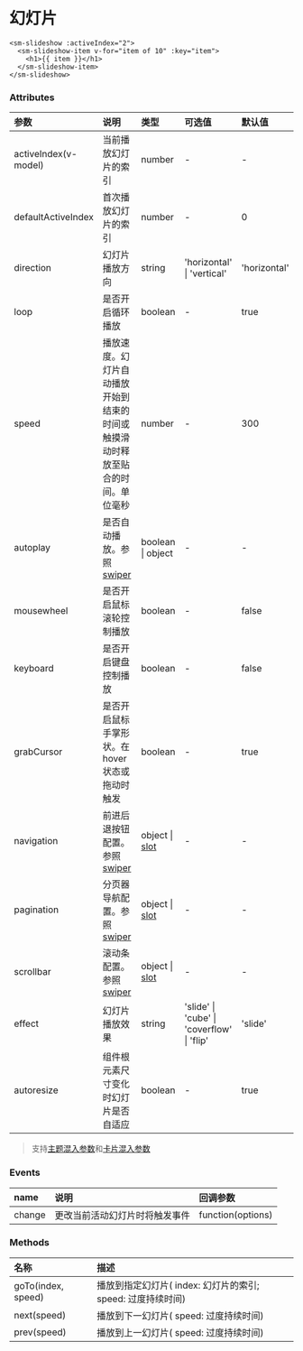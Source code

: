 # 幻灯片

<sm-iframe src="https://iclient.supermap.io/examples/component/components_slideshow_vue.html"></sm-iframe>

```vue
<sm-slideshow :activeIndex="2">
  <sm-slideshow-item v-for="item of 10" :key="item">
    <h1>{{ item }}</h1>
  </sm-slideshow-item>
</sm-slideshow>
```

### Attributes

| 参数                 | 说明                                                                              | 类型                                                                                                                                              | 可选值                                     | 默认值       |
| :------------------- | :-------------------------------------------------------------------------------- | :------------------------------------------------------------------------------------------------------------------------------------------------ | :----------------------------------------- | :----------- |
| activeIndex(v-model) | 当前播放幻灯片的索引                                                              | number                                                                                                                                            | -                                          | -            |
| defaultActiveIndex   | 首次播放幻灯片的索引                                                              | number                                                                                                                                            | -                                          | 0            |
| direction            | 幻灯片播放方向                                                                    | string                                                                                                                                            | 'horizontal' \| 'vertical'                 | 'horizontal' |
| loop                 | 是否开启循环播放                                                                  | boolean                                                                                                                                           | -                                          | true         |
| speed                | 播放速度。幻灯片自动播放开始到结束的时间或触摸滑动时释放至贴合的时间。单位毫秒    | number                                                                                                                                            | -                                          | 300          |
| autoplay             | 是否自动播放。参照[swiper](https://www.swiper.com.cn/api/autoplay/16.html)        | boolean \| object                                                                                                                                 | -                                          | -            |
| mousewheel           | 是否开启鼠标滚轮控制播放                                                          | boolean                                                                                                                                           | -                                          | false        |
| keyboard             | 是否开启键盘控制播放                                                              | boolean                                                                                                                                           | -                                          | false        |
| grabCursor           | 是否开启鼠标手掌形状。在 hover 状态或拖动时触发                                   | boolean                                                                                                                                           | -                                          | true         |
| navigation           | 前进后退按钮配置。参照[swiper](https://www.swiper.com.cn/api/navigation/355.html) | object \| [slot](https://github.com/surmon-china/surmon-china.github.io/blob/source/projects/vue-awesome-swiper/examples/30-thumbs-gallery.vue)   | -                                          | -            |
| pagination           | 分页器导航配置。参照[swiper](https://www.swiper.com.cn/api/pagination/362.html)   | object \| [slot](https://github.com/surmon-china/surmon-china.github.io/blob/source/projects/vue-awesome-swiper/examples/14-centered-auto.vue)    | -                                          | -            |
| scrollbar            | 滚动条配置。参照[swiper](https://www.swiper.com.cn/api/scrollbar/369.html)        | object \| [slot](https://github.com/surmon-china/surmon-china.github.io/blob/source/projects/vue-awesome-swiper/examples/16-scroll-container.vue) | -                                          | -            |
| effect               | 幻灯片播放效果                                                                    | string                                                                                                                                            | 'slide' \| 'cube' \| 'coverflow' \| 'flip' | 'slide'      |
| autoresize           | 组件根元素尺寸变化时幻灯片是否自适应                                              | boolean                                                                                                                                           | -                                          | true         |

> 支持[主题混入参数](/zh/api/mixin/mixin.md#theme)和[卡片混入参数](/zh/api/mixin/mixin.md#collapsedcard)

### Events

| name   | 说明                           | 回调参数          |
| :----- | :----------------------------- | :---------------- |
| change | 更改当前活动幻灯片时将触发事件 | function(options) |

### Methods

| 名称               | 描述                                                        |
| :----------------- | :---------------------------------------------------------- |
| goTo(index, speed) | 播放到指定幻灯片( index: 幻灯片的索引; speed: 过度持续时间) |
| next(speed)        | 播放到下一幻灯片( speed: 过度持续时间)                      |
| prev(speed)        | 播放到上一幻灯片( speed: 过度持续时间)                      |

